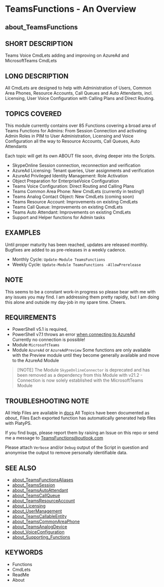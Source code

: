 # TeamsFunctions - An Overview

## about_TeamsFunctions

## SHORT DESCRIPTION

Teams Voice CmdLets adding and improving on AzureAd and MicrosoftTeams CmdLets

## LONG DESCRIPTION

All CmdLets are designed to help with Administration of Users, Common Area Phones, Resource Accounts, Call Queues and Auto Attendants, incl. Licensing, User Voice Configuration with Calling Plans and Direct Routing.

## TOPICS COVERED

This module currently contains over 85 Functions covering a broad area of Teams Functions for Admins: From Session Connection and activating Admin Roles in PIM to User Administration, Licensing and Voice Configuration all the way to Resource Accounts, Call Queues, Auto Attendants

Each topic will get its own ABOUT file soon, diving deeper into the Scripts.

- SkypeOnline Session connection, reconnection and verification
- AzureAd Licensing: Tenant queries, User assignments and verification
- AzureAd Privileged Identity Management: Role Activation
- Object Preparation for EnterpriseVoice Configuration
- Teams Voice Configuration: Direct Routing and Calling Plans
- Teams Common Area Phone: New CmdLets (currently in testing!)
- Teams Analog Contact Object: New CmdLets (coming soon)
- Teams Resource Account: Improvements on existing CmdLets
- Teams Call Queue: Improvements on existing CmdLets
- Teams Auto Attendant: Improvements on existing CmdLets
- Support and Helper functions for Admin tasks

## EXAMPLES

Until proper maturity has been reached, updates are released monthly. Bugfixes are added to as pre-releases in a weekly cadence.

- Monthly Cycle: `Update-Module TeamsFunctions`
- Weekly Cycle: `Update-Module TeamsFunctions -AllowPrerelease`

## NOTE

This seems to be a constant work-in progress so please bear with me with any issues you may find. I am addressing them pretty rapidly, but I am doing this alone and outside my day-job in my spare time. Cheers.

## REQUIREMENTS

- PowerShell v5.1 is required,
- PowerShell v7.1 throws an error [when connecting to AzureAd](https://github.com/PowerShell/PowerShell/issues/10473)<br />Currently no connection is possible!
- Module `MicrosoftTeams`
- Module `AzureAd` or `AzureAdPreview`
Some functions are only available with the Preview module until they become generally available and move to the AzureAd Module

> [!NOTE] The Module `SkypeOnlineConnector` is deprecated and has been removed as a dependency from this Module with v21.2 - Connection is now solely established with the MicrosoftTeams Module

## TROUBLESHOOTING NOTE

All Help Files are available in [docs](/docs)
All Topics have been documented as *about_* Files
Each exported function has automatically generated help files with PlatyPS.

If you find bugs, please report them by raising an Issue on this repo or send me a message to [TeamsFunctions@outlook.com](mailto:TeamsFunctions@outlook.com)

Please attach `Verbose` and/or `Debug` output of the Script in question and anonymise the output to remove personally identifiable data.

## SEE ALSO

- [about_TeamsFunctionsAliases](about_TeamsFunctionsAliases.md)
- [about_TeamsSession](about_TeamsSession.md)
- [about_TeamsAutoAttendant](about_TeamsAutoAttendant.md)
- [about_TeamsCallQueue](about_TeamsCallQueue.md)
- [about_TeamsResourceAccount](about_TeamsResourceAccount.md)
- [about_Licensing](about_Licensing.md)
- [about_UserManagement](about_UserManagement.md)
- [about_TeamsCallableEntity](about_TeamsCallableEntity.md)
- [about_TeamsCommonAreaPhone](about_TeamsCommonAreaPhone.md)
- [about_TeamsAnalogDevice](about_TeamsAnalogDevice.md)
- [about_VoiceConfiguration](about_VoiceConfiguration.md)
- [about_Supporting_Functions](about_Supporting_Functions.md)

## KEYWORDS

- Functions
- CmdLets
- ReadMe
- About
